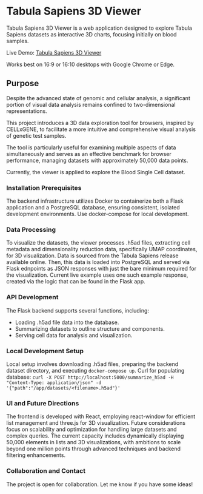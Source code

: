 # Tabula Sapiens 3D Viewer

Tabula Sapiens 3D Viewer is a web application designed to explore Tabula Sapiens datasets as interactive 3D charts, focusing initially on blood samples. 

Live Demo: [Tabula Sapiens 3D Viewer](https://momimomo.github.io/tabula-sapiens-3d-viewer/)

Works best on 16:9 or 16:10 desktops with Google Chrome or Edge.

## Purpose

Despite the advanced state of genomic and cellular analysis, a significant portion of visual data analysis remains confined to two-dimensional representations. 

This project introduces a 3D data exploration tool for browsers, inspired by CELLxGENE, to facilitate a more intuitive and comprehensive visual analysis of genetic test samples. 

The tool is particularly useful for examining multiple aspects of data simultaneously and serves as an effective benchmark for browser performance, managing datasets with approximately 50,000 data points. 

Currently, the viewer is applied to explore the Blood Single Cell dataset.


### Installation Prerequisites

The backend infrastructure utilizes Docker to containerize both a Flask application and a PostgreSQL database, ensuring consistent, isolated development environments. 
Use docker-compose for local development.

### Data Processing

To visualize the datasets, the viewer processes .h5ad files, extracting cell metadata and dimensionality reduction data, specifically UMAP coordinates, for 3D visualization. Data is sourced from the Tabula Sapiens release available online. Then, this data is loaded into PostgreSQL and served via Flask ednpoints as JSON responses with just the bare minimum required for the visualization. Current live example uses one such example response, created via the logic that can be found in the Flask app.

### API Development

The Flask backend supports several functions, including:
- Loading .h5ad file data into the database.
- Summarizing datasets to outline structure and components.
- Serving cell data for analysis and visualization.

### Local Development Setup

Local setup involves downloading .h5ad files, preparing the backend dataset directory, and executing `docker-compose up`. 
Curl for populating database:
`
curl -X POST http://localhost:5000/summarize_h5ad -H "Content-Type: application/json" -d '{"path":"/app/datasets/<filename>.h5ad"}'
`

### UI and Future Directions

The frontend is developed with React, employing react-window for efficient list management and three.js for 3D visualization. Future considerations focus on scalability and optimization for handling large datasets and complex queries. The current capacity includes dynamically displaying 50,000 elements in lists and 3D visualizations, with ambitions to scale beyond one million points through advanced techniques and backend filtering enhancements.

### Collaboration and Contact

The project is open for collaboration. Let me know if you have some ideas!

